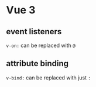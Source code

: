# Vue 3

## event listeners

`v-on:` can be replaced with `@`

## attribute binding

`v-bind:` can be replaced with just `:`
